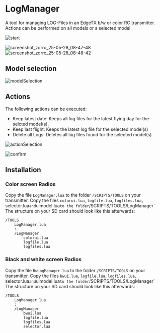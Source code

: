 # LogManager
A tool for managing LOG-Files in an EdgeTX b/w or color RC transmitter.
Actions can be performed on all models or a selected model.

![start](https://github.com/user-attachments/assets/ab624f43-ed1d-4521-943b-24e5f55ae9ab)

![screenshot_zorro_25-05-28_08-47-48](https://github.com/user-attachments/assets/27e2f7e3-b8c9-473e-9a59-14fe888ec615) ![screenshot_zorro_25-05-28_08-48-42](https://github.com/user-attachments/assets/59cdf50a-f4c0-48cb-a38b-a9db05439ee6)

## Model selection

![modelSelection](https://github.com/user-attachments/assets/b45c827b-fd70-4740-9f43-216a48ceee2f) 

## Actions
The following actions can be executed:
- Keep latest date: Keeps all log files for the latest flying day for the selcted model(s).
- Keep last flight: Keeps the latest log file for the selected model(s)
- Delete all Logs: Deletes all log files found for the selected model(s)

![actionSelection](https://github.com/user-attachments/assets/9b90d415-8e73-4459-8181-27d91e86c307)

![confirm](https://github.com/user-attachments/assets/7eaacdd5-11ea-410a-b3af-07ee60db548d)

## Installation
### Color screen Radios
Copy the file `LogManager.lua` to the folder `/SCRIPTS/TOOLS` on your transmitter.
Copy the files `colorui.lua`, `logfile.lua`, `logfiles.lua, `selector.lua` and `uimodel.lua`
to the folder `/SCRIPTS/TOOLS/LogManager`
The structure on your SD card should look like this afterwards:
```
/TOOLS
    LogManager.lua
    :
    /LogManager
        colorui.lua
        logfile.lua
        logfiles.lua
```
### Black and white screen Radios
Copy the file `BwLogManager.lua` to the folder `/SCRIPTS/TOOLS` on your transmitter.
Copy the files `bwui.lua`, `logfile.lua`, `logfiles.lua, `selector.lua` and `uimodel.lua`
to the folder `/SCRIPTS/TOOLS/LogManager`
The structure on your SD card should look like this afterwards:
```
/TOOLS
    LogManager.lua
    :
    /LogManager
        bwui.lua
        logfile.lua
        logfiles.lua
        selector.lua
```

